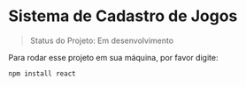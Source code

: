 <h1> Sistema de Cadastro de Jogos </h1> 

> Status do Projeto: Em desenvolvimento

Para rodar esse projeto em sua máquina, por favor digite:
```
npm install react
```
